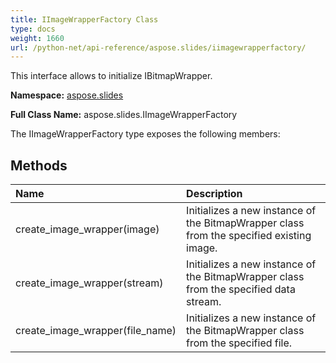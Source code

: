 ```yaml
---
title: IImageWrapperFactory Class
type: docs
weight: 1660
url: /python-net/api-reference/aspose.slides/iimagewrapperfactory/
---
```


This interface allows to initialize IBitmapWrapper.

**Namespace:** [aspose.slides](/slides/python-net/api-reference/aspose.slides/)

**Full Class Name:** aspose.slides.IImageWrapperFactory



The IImageWrapperFactory type exposes the following members:
## **Methods**
|**Name**|**Description**|
| :- | :- |
|create_image_wrapper(image)|Initializes a new instance of the BitmapWrapper class from the specified existing image.|
|create_image_wrapper(stream)|Initializes a new instance of the BitmapWrapper class from the specified data stream.|
|create_image_wrapper(file_name)|Initializes a new instance of the BitmapWrapper class from the specified file.|

